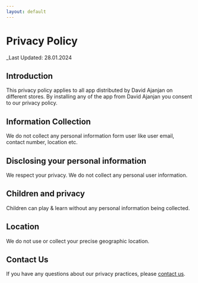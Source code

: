 ```yaml
---
layout: default
---
```


# Privacy Policy

_Last Updated: 28.01.2024

## Introduction

This privacy policy applies to all app distributed by David Ajanjan on different stores. By installing 
any of the app from David Ajanjan you consent to our privacy policy.

## Information Collection

We do not collect any personal information form user like user email, contact number, location etc.

## Disclosing your personal information

We respect your privacy. We do not collect any personal user information.

## Children and privacy

Children can play & learn without any personal information being collected.

## Location

We do not use or collect your precise geographic location.

## Contact Us

If you have any questions about our privacy practices, please [contact us](/contact).